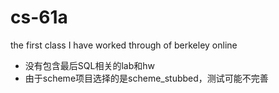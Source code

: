 # cs-61a
the first class I have worked through of berkeley online

* 没有包含最后SQL相关的lab和hw
* 由于scheme项目选择的是scheme_stubbed，测试可能不完善
